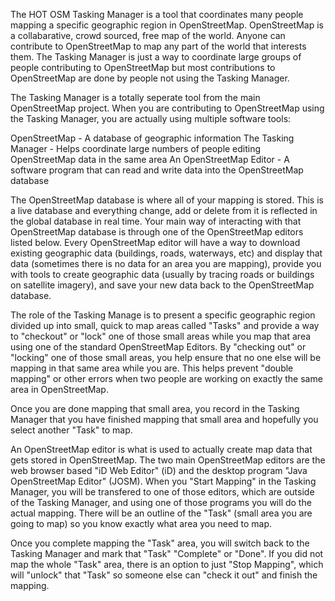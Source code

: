 


The HOT OSM Tasking Manager is a tool that coordinates many people mapping a specific geographic region in OpenStreetMap. OpenStreetMap is a collabarative, crowd sourced, free map of the world. Anyone can contribute to OpenStreetMap to map any part of the world that interests them. The Tasking Manager is just a way to coordinate large groups of people contributing to OpenStreetMap but most contributions to OpenStreetMap are done by people not using the Tasking Manager.

The Tasking Manager is a totally seperate tool from the main OpenStreetMap project. When you are contributing to OpenStreetMap using the Tasking Manager, you are actually using multiple software tools:

OpenStreetMap - A database of geographic information
The Tasking Manager - Helps coordinate large numbers of people editing OpenStreetMap data in the same area
An OpenStreetMap Editor - A software program that can read and write data into the OpenStreetMap database

The OpenStreetMap database is where all of your mapping is stored. This is a live database and everything change, add or delete from it is reflected in the global database in real time. Your main way of interacting with that OpenStreetMap database is through one of the OpenStreetMap editors listed below. Every OpenStreetMap editor will have a way to download existing geographic data (buildings, roads, waterways, etc) and display that data (sometimes there is no data for an area you are mapping), provide you with tools to create geographic data (usually by tracing roads or buildings on satellite imagery), and save your new data back to the OpenStreetMap database.

The role of the Tasking Manage is to present a specific geographic region divided up into small, quick to map areas called "Tasks" and provide a way to "checkout" or "lock" one of those small areas while you map that area using one of the standard OpenStreetMap Editors. By "checking out" or "locking" one of those small areas, you help ensure that no one else will be mapping in that same area while you are. This helps prevent "double mapping" or other errors when two people are working on exactly the same area in OpenStreetMap.

Once you are done mapping that small area, you record in the Tasking Manager that you have finished mapping that small area and hopefully you select another "Task" to map.

An OpenStreetMap editor is what is used to actually create map data that gets stored in OpenStreetMap. The two main OpenStreetMap editors are the web browser based "iD Web Editor" (iD) and the desktop program "Java OpenStreetMap Editor" (JOSM). When you "Start Mapping" in the Tasking Manager, you will be transfered to one of those editors, which are outside of the Tasking Manager, and using one of those programs you will do the actual mapping. There will be an outline of the "Task" (small area you are going to map) so you know exactly what area you need to map. 

Once you complete mapping the "Task" area, you will switch back to the Tasking Manager and mark that "Task" "Complete" or "Done". If you did not map the whole "Task" area, there is an option to just "Stop Mapping", which will "unlock" that "Task" so someone else can "check it out" and finish the mapping.


